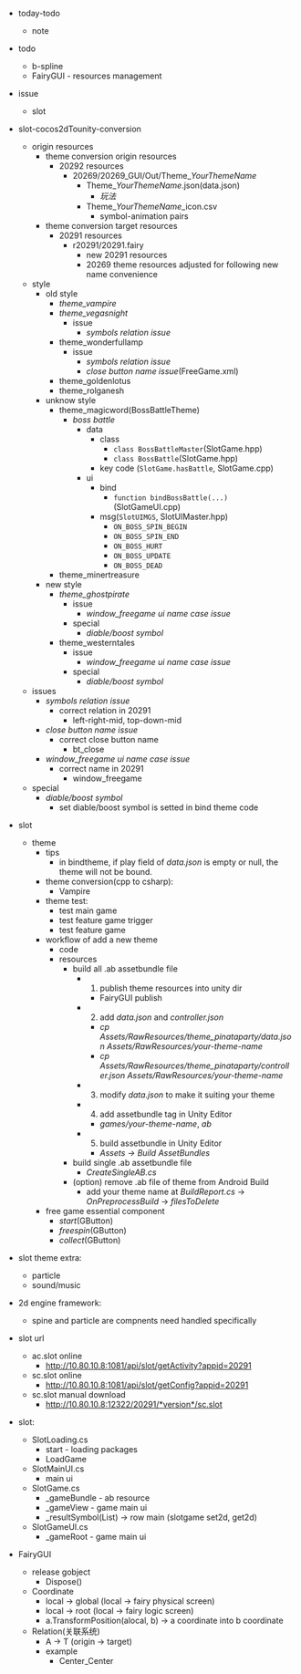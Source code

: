 - today-todo
    - note

- todo
    - b-spline
    - FairyGUI - resources management 

- issue
    - slot


- slot-cocos2dTounity-conversion
    - origin resources
        - theme conversion origin resources
            - 20292 resources
                - 20269/20269_GUI/Out/Theme_*YourThemeName*
                    - Theme_*YourThemeName*.json(data.json)
                        - *玩法*
                    - Theme_*YourThemeName*_icon.csv
                        - symbol-animation pairs 
        - theme conversion target resources
            - 20291 resources
                - r20291/20291.fairy
                    - new 20291 resources
                    - 20269 theme resources adjusted for following new name convenience 
    - style
        - old style
            - *theme_vampire*
            - *theme_vegasnight*
                - issue
                    - *symbols relation issue*
            - theme_wonderfullamp
                - issue
                    - *symbols relation issue*
                    - *close button name issue*(FreeGame.xml)
            - theme_goldenlotus
            - theme_rolganesh
        - unknow style 
            - theme_magicword(BossBattleTheme)
                - *boss battle*
                    - data
                        - class
                            - `class BossBattleMaster`(SlotGame.hpp) 
                            - `class BossBattle`(SlotGame.hpp)
                        - key code (`SlotGame.hasBattle`, SlotGame.cpp)
                    - ui
                        - bind
                            - `function bindBossBattle(...)`(SlotGameUI.cpp)
                        - msg(`SlotUIMGS`, SlotUIMaster.hpp)
                            - `ON_BOSS_SPIN_BEGIN`
                            - `ON_BOSS_SPIN_END`
                            - `ON_BOSS_HURT`
                            - `ON_BOSS_UPDATE`
                            - `ON_BOSS_DEAD`
            - theme_minertreasure
        - new style
            - *theme_ghostpirate*
                - issue
                    - *window_freegame ui name case issue* 
                - special
                    - *diable/boost symbol*
            - theme_westerntales
                - issue
                    - *window_freegame ui name case issue* 
                - special
                    - *diable/boost symbol*
    - issues
        - *symbols relation issue*
            - correct relation in 20291 
                - left-right-mid, top-down-mid
        - *close button name issue*
            - correct close button name
                - bt_close 
        - *window_freegame ui name case issue* 
            - correct name in 20291
                - window_freegame
    - special
        - *diable/boost symbol*
            - set diable/boost symbol is setted in bind theme code 

- slot
    - theme
        - tips
            - in bindtheme, if play field of *data.json* is empty or null, the theme will not be bound. 
        - theme conversion(cpp to csharp):
            - Vampire
        - theme test:
            - test main game
            - test feature game trigger
            - test feature game
        - workflow of add a new theme
            - code
            - resources
                - build all .ab assetbundle file
                    - 1. publish theme resources into unity dir 
                        - FairyGUI publish
                    - 2. add *data.json* and *controller.json*
                        - *cp Assets/RawResources/theme_pinataparty/data.json Assets/RawResources/your-theme-name*
                        - *cp Assets/RawResources/theme_pinataparty/controller.json Assets/RawResources/your-theme-name*
                    - 3. modify *data.json* to make it suiting your theme
                    - 4. add assetbundle tag in Unity Editor
                        - *games/your-theme-name*, *ab*
                    - 5. build assetbundle in Unity Editor
                        - *Assets -> Build AssetBundles*
                - build single .ab assetbundle file
                    - *CreateSingleAB.cs*
                - (option) remove .ab file of theme from Android Build
                    - add your theme name at *BuildReport.cs* -> *OnPreprocessBuild* -> *filesToDelete*
        - free game essential component 
            - *start*(GButton)
            - *freespin*(GButton)
            - *collect*(GButton)

- slot theme extra:
    - particle
    - sound/music

- 2d engine framework:
    - spine and particle are compnents need handled specifically

- slot url
    - ac.slot online
        - http://10.80.10.8:1081/api/slot/getActivity?appid=20291
    - sc.slot online
        - http://10.80.10.8:1081/api/slot/getConfig?appid=20291
    - sc.slot manual download
        - http://10.80.10.8:12322/20291/*version*/sc.slot


- slot:
    - SlotLoading.cs
        - start - loading packages
        - LoadGame
    - SlotMainUI.cs
        - main ui
    - SlotGame.cs
        - _gameBundle - ab resource
        - _gameView - game main ui
        - _resultSymbol(List<int>) -> row main (slotgame set2d, get2d)
    - SlotGameUI.cs
        - _gameRoot - game main ui

- FairyGUI
    - release gobject
        - Dispose()
    - Coordinate
        - local -> global (local -> fairy physical screen)
        - local -> root (local -> fairy logic screen)
        - a.TransformPosition(alocal, b) -> a coordinate into b coordinate
    - Relation(关联系统)
        - A -> T (origin -> target)
        - example
            - Center_Center
